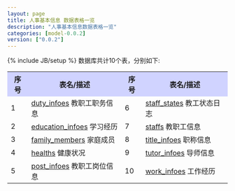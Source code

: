 ```yaml
---
layout: page
title: 人事基本信息 数据表格一览
description: "人事基本信息数据表格一览"
categories: [model-0.0.2]
version: ["0.0.2"]
---
```

{% include JB/setup %}
数据库共计10个表，分别如下:

<table class="table table-bordered table-striped table-condensed">
  <tr>
    <th style="background-color:#D0D3FF">序号</th>
    <th style="background-color:#D0D3FF">表名/描述</th>
    <th style="background-color:#D0D3FF">序号</th>
    <th style="background-color:#D0D3FF">表名/描述</th>
  </tr>
  <tr>
    <td>1</td>
    <td><a href="info.html#dutyinfoes">duty_infoes</a> 教职工职务信息</td>
    <td>6</td>
    <td><a href="info.html#staffstates">staff_states</a> 教工状态日志</td>
  </tr>
  <tr>
    <td>2</td>
    <td><a href="info.html#educationinfoes">education_infoes</a> 学习经历</td>
    <td>7</td>
    <td><a href="info.html#staffs">staffs</a> 教职工信息</td>
  </tr>
  <tr>
    <td>3</td>
    <td><a href="info.html#familymembers">family_members</a> 家庭成员</td>
    <td>8</td>
    <td><a href="info.html#titleinfoes">title_infoes</a> 职称信息</td>
  </tr>
  <tr>
    <td>4</td>
    <td><a href="info.html#healths">healths</a> 健康状况</td>
    <td>9</td>
    <td><a href="info.html#tutorinfoes">tutor_infoes</a> 导师信息</td>
  </tr>
  <tr>
    <td>5</td>
    <td><a href="info.html#postinfoes">post_infoes</a> 教职工岗位信息</td>
    <td>10</td>
    <td><a href="info.html#workinfoes">work_infoes</a> 工作经历</td>
  </tr>
</table>
